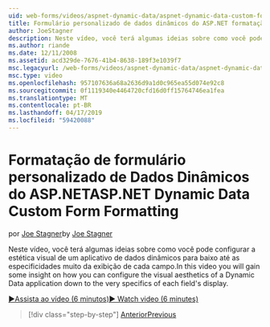 ```yaml
---
uid: web-forms/videos/aspnet-dynamic-data/aspnet-dynamic-data-custom-form-formatting
title: Formulário personalizado de dados dinâmicos do ASP.NET formatação | Microsoft Docs
author: JoeStagner
description: Neste vídeo, você terá algumas ideias sobre como você pode configurar a estética visual de um aplicativo de dados dinâmicos até muito especificidades de cada arquivo...
ms.author: riande
ms.date: 12/11/2008
ms.assetid: acd329de-7676-41b4-8638-189f3e1039f7
msc.legacyurl: /web-forms/videos/aspnet-dynamic-data/aspnet-dynamic-data-custom-form-formatting
msc.type: video
ms.openlocfilehash: 957107636a68a2636d9a1d0c965ea55d074e92c8
ms.sourcegitcommit: 0f1119340e4464720cfd16d0ff15764746ea1fea
ms.translationtype: MT
ms.contentlocale: pt-BR
ms.lasthandoff: 04/17/2019
ms.locfileid: "59420088"
---
```

# <a name="aspnet-dynamic-data-custom-form-formatting"></a><span data-ttu-id="76bc2-103">Formatação de formulário personalizado de Dados Dinâmicos do ASP.NET</span><span class="sxs-lookup"><span data-stu-id="76bc2-103">ASP.NET Dynamic Data Custom Form Formatting</span></span>

<span data-ttu-id="76bc2-104">por [Joe Stagner](https://github.com/JoeStagner)</span><span class="sxs-lookup"><span data-stu-id="76bc2-104">by [Joe Stagner](https://github.com/JoeStagner)</span></span>

<span data-ttu-id="76bc2-105">Neste vídeo, você terá algumas ideias sobre como você pode configurar a estética visual de um aplicativo de dados dinâmicos para baixo até as especificidades muito da exibição de cada campo.</span><span class="sxs-lookup"><span data-stu-id="76bc2-105">In this video you will gain some insight on how you can configure the visual aesthetics of a Dynamic Data application down to the very specifics of each field's display.</span></span>

[<span data-ttu-id="76bc2-106">&#9654;Assista ao vídeo (6 minutos)</span><span class="sxs-lookup"><span data-stu-id="76bc2-106">&#9654; Watch video (6 minutes)</span></span>](https://channel9.msdn.com/Blogs/ASP-NET-Site-Videos/aspnet-dynamic-data-custom-form-formatting)

> [!div class="step-by-step"]
> [<span data-ttu-id="76bc2-107">Anterior</span><span class="sxs-lookup"><span data-stu-id="76bc2-107">Previous</span></span>](how-to-create-table-specific-custom-forms-in-an-aspnet-dynamic-data-application.md)
